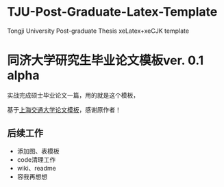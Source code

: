 # TJU-Post-Graduate-Latex-Template
Tongji University Post-graduate Thesis xeLatex+xeCJK template

# 同济大学研究生毕业论文模板ver. 0.1 alpha


实战完成硕士毕业论文一篇，用的就是这个模板，

基于[上海交通大学论文模板](https://github.com/weijianwen/SJTUThesis)，感谢原作者！

## 后续工作


* 添加图、表模板
* code清理工作
* wiki、readme
* 容我再想想





